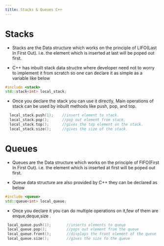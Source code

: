 ```yaml
---
title: Stacks & Queues C++
---
```


# Stacks
  * Stacks are the Data structure which works on the principle of LIFO(Last In First Out). i.e.
  the element which is inserted at last will be poped out first.
  
  * C++ has inbuilt stack data structre where developer need not to worry to implement it from scratch 
  so one can declare it as simple as a variable like below 
  
  ```cpp
  #include <stack>
  std::stack<int> local_stack;
  ```
  * Once you declare the stack you can use it directly, Main operations of stack can be used by inbuilt 
  methods like push, pop, and top.
  
  ```cpp
    local_stack.push(1);    //insert element to stack.
    local_stack.pop();      //pop out element from stack.   
    local_stack.top();      //gives the top element on the stack.
    local_stack.size();     //gives the size of the stack.
  ```
 # Queues
 * Queues are the Data structure which works on the principle of FIFO(First In First Out). i.e.
  the element which is inserted at first will be poped out first.
  
  * Queue data structure  are also provided by C++ they can be declared as below
  
  ``` cpp
  #include <queue>
  std::queue<int> local_queue;
  ```
  
  * Once you declare it you can do multiple operations on it,few of them are enque,deque,size .
  
  ```cpp
   local_queue.push(1);       //inserts elements to queue
   local_queue.pop();         //pops out element from the queue
   local_queue.front();       //displays the front element of the queue
   local_queue.size();        //gives the size fo the queue
  ```
  
  
